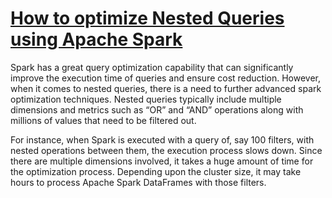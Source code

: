 # **[How to optimize Nested Queries using Apache Spark](<https://www.sigmoid.com/blogs/optimize-nested-queries-using-apache-spark/>)**

Spark has a great query optimization capability that can significantly improve the execution time of queries and ensure cost reduction. However, when it comes to nested queries, there is a need to further advanced spark optimization techniques. Nested queries typically include multiple dimensions and metrics such as “OR” and “AND” operations along with millions of values that need to be filtered out.

 For instance, when Spark is executed with a query of, say 100 filters, with nested operations between them, the execution process slows down. Since there are multiple dimensions involved, it takes a huge amount of time for the optimization process. Depending upon the cluster size, it may take hours to process Apache Spark DataFrames with those filters.
